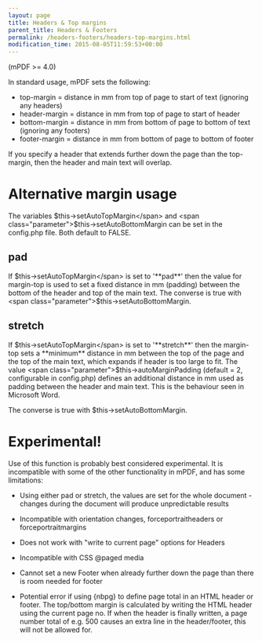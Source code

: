 ```yaml
---
layout: page
title: Headers & Top margins
parent_title: Headers & Footers
permalink: /headers-footers/headers-top-margins.html
modification_time: 2015-08-05T11:59:53+00:00
---
```


(mPDF &gt;= 4.0)

In standard usage, mPDF sets the following:

<ul>
<li>top-margin = distance in mm from top of page to start of text (ignoring any headers)</li>
<li>header-margin = distance in mm from top of page to start of header</li>
<li>bottom-margin = distance in mm from bottom of page to bottom of text (ignoring any footers)</li>
<li>footer-margin = distance in mm from bottom of page to bottom of footer</li>
</ul>

If you specify a header that extends further down the page than the top-margin, then the header and main text will overlap.

# Alternative margin usage

The variables <span class="parameter">$this->setAutoTopMargin</span> and <span class="parameter">$this->setAutoBottomMargin</span> can be set in the config.php file. Both default to <span class="smallblock">FALSE</span>.

## pad

If <span class="parameter">$this->setAutoTopMargin</span> is set to '**pad**' then the value for margin-top is used to set a fixed distance in mm (padding) between the bottom of the header and top of the main text. The converse is true with <span class="parameter">$this->setAutoBottomMargin</span>.

## stretch

If <span class="parameter">$this->setAutoTopMargin</span> is set to '**stretch**' then the margin-top sets a **minimum** distance in mm between the top of the page and the top of the main text, which expands if header is too large to fit. The value <span class="parameter">$this->autoMarginPadding</span> (default = 2, configurable in <span class="filename">config.php</span>) defines an additional distance in mm used as padding between the header and main text. This is the behaviour seen in Microsoft Word.

The converse is true with <span class="parameter">$this->setAutoBottomMargin</span>.

# Experimental!

Use of this function is probably best considered experimental. It is incompatible with some of the other functionality in mPDF, and has some limitations:

- Using either pad or stretch, the values are set for the whole document - changes during the document will produce unpredictable results

- Incompatible with orientation changes, <span class="parameter">forceportraitheaders</span> or <span class="parameter">forceportraitmargins</span>

- Does not work with "write to current page" options for Headers

- Incompatible with CSS @paged media

- Cannot set a new Footer when already further down the page than there is room needed for footer

- Potential error if using {nbpg} to define page total in an HTML header or footer. The top/bottom margin is calculated by writing the HTML header using the current page no. If when the header is finally written, a page number total of e.g. 500 causes an extra line in the header/footer, this will not be allowed for.

